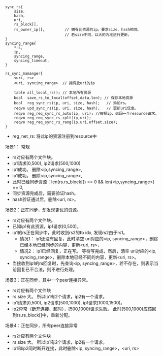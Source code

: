 ``` 
sync_rs{
    size,
    hash,
    uri,
    rs_block[],
    rs_owner_ip[],         // 拥有此资源的ip。要求size、hash相同。
                           // 若size不同，以大的为准进行更新。
}
syncing_range{
    *rs,
    ip,
    syncing_range,
    syncing_timeout,
}

rs_sync_mamanger{
    <uri, rs>
    <uri, syncing_range>  // 拥有此uri的ip

    table all_local_rs(); // 本地所有资源
    bool  save_rs_to_local(offset,data,len); // 保存本地资源
    bool  reg_sync_rs(ip, uri, size, hash);   // 添加rs。
    reqvo upd_sync_rs(ip, uri, size, hash);   // 更新uri信息。
    reqvo reg_req_sync_rs_auto(ip, uri); //根据ip，返回一个resource请求。 
    reqvo reg_req_sync_rs_cplt(ip,uri);
    reqvo reg_req_sync_rs_rang(ip,uri,offset,size);
}
```

- reg_net_rs: 将此ip的资源注册到resource中


场景1： 常规
- rs对应有两个文件块。
- ip1请求[0,500), ip2请求[500,1000)
- ip1成功。 删除<ip,syncing_range>,
- ip1成功。 删除<ip,syncing_range>,
- 此时已经同步资源：len(rs.rs_block[]) == 0  && len(<ip,syncing_range>) == 0,
- 同步资源完成后，需要验证hash。
- hash验证通过后，删除<uri, rs>。

场景2：正在同步，却发现更优的资源。
- rs对应有两个文件块。
- 已知ip1有此资源，ip1请求[0,500)。
- ip1的rs正在同步中，此时收到rs2的tb idx, 发现rs2由于rs1。
    - 情况1： ip1还没有回复，此时清空 uri对应的<ip, syncing_range>，删除已经本地已经同步的内容，更新<uri, rs>，
    - 情况2： ip1已经回复，正在写。 等待写完成，然后，清空 uri对应的<ip, syncing_range>，删除本地已经不同的内容，更新<uri, rs>。
- 当接收到ip1的rs回复时，先查询<ip, syncing_range>，若不存在，则表示当前回复已不合法，则不进行处理。

场景3：正在同步，其中一个peer连接异常。
- rs对应有两个文件块
- rs.size 大。 所以ip1有2个请求，ip2有一个请求。
- ip1请求[0,500), ip2请求[500,1000), ip1请求[1000,1500)。
- ip2异常（断开连接、超时），[500,1000)请求失败。 此时[500,1000)应该回到rs.rs_block[]中，重新分配。

场景4：正在同步，所有peer连接异常
- rs对应有两个文件块
- rs.size 大。 所以ip1有2个请求，ip2有一个请求。
- ip1和ip2同时断开连接，此时删除<ip, syncing_range>，<uri, rs>
